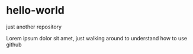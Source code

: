 # hello-world
just another repository

Lorem ipsum dolor sit amet,
just walking around to understand how to use github

